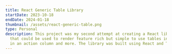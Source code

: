 ```yaml
---
title: React Generic Table Library
startDate: 2023-10-18
endDate: 2024-01-18
thumbnail: /assets/react-generic-table.png
type: Personal
description: This project was my second attempt at creating a React library. This time I wanted to create a generic table component library
  that could be used to render feature rich but simple to use tables in react with built-in animations, out-of-the-box sorting, support for actions
  in an action column and more. The library was built using React and TailwindCss so it's lightweight.
---
```

